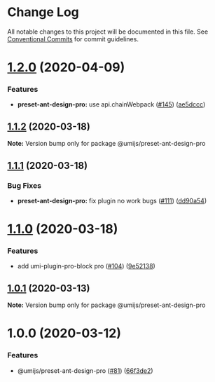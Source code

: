 # Change Log

All notable changes to this project will be documented in this file. See [Conventional Commits](https://conventionalcommits.org) for commit guidelines.

# [1.2.0](https://github.com/umijs/plugins/compare/@umijs/preset-ant-design-pro@1.1.2...@umijs/preset-ant-design-pro@1.2.0) (2020-04-09)

### Features

- **preset-ant-design-pro:** use api.chainWebpack ([#145](https://github.com/umijs/plugins/issues/145)) ([ae5dccc](https://github.com/umijs/plugins/commit/ae5dcccb20cce3e6e31cca8ddcd5e2cc4cc4a044))

## [1.1.2](https://github.com/umijs/plugins/compare/@umijs/preset-ant-design-pro@1.1.1...@umijs/preset-ant-design-pro@1.1.2) (2020-03-18)

**Note:** Version bump only for package @umijs/preset-ant-design-pro

## [1.1.1](https://github.com/umijs/plugins/compare/@umijs/preset-ant-design-pro@1.1.0...@umijs/preset-ant-design-pro@1.1.1) (2020-03-18)

### Bug Fixes

- **preset-ant-design-pro:** fix plugin no work bugs ([#111](https://github.com/umijs/plugins/issues/111)) ([dd90a54](https://github.com/umijs/plugins/commit/dd90a54495d448e6d674945cf0305e99685b352d))

# [1.1.0](https://github.com/umijs/plugins/compare/@umijs/preset-ant-design-pro@1.0.1...@umijs/preset-ant-design-pro@1.1.0) (2020-03-18)

### Features

- add umi-plugin-pro-block pro ([#104](https://github.com/umijs/plugins/issues/104)) ([9e52138](https://github.com/umijs/plugins/commit/9e52138bc5be752f75edb059b349e5afd92f890d))

## [1.0.1](https://github.com/umijs/plugins/compare/@umijs/preset-ant-design-pro@1.0.0...@umijs/preset-ant-design-pro@1.0.1) (2020-03-13)

**Note:** Version bump only for package @umijs/preset-ant-design-pro

# 1.0.0 (2020-03-12)

### Features

- @umijs/preset-ant-design-pro ([#81](https://github.com/umijs/plugins/issues/81)) ([66f3de2](https://github.com/umijs/plugins/commit/66f3de266d6ae0f22964b159e58f256ebdb4bdf4))
